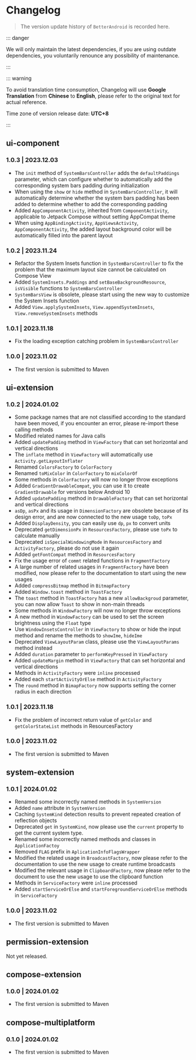 # Changelog

> The version update history of `BetterAndroid` is recorded here.

::: danger

We will only maintain the latest dependencies, if you are using outdate dependencies, you voluntarily renounce any possibility of maintenance.

:::

::: warning

To avoid translation time consumption, Changelog will use **Google Translation** from **Chinese** to **English**, please refer to the original text for actual reference.

Time zone of version release date: **UTC+8**

:::

## ui-component

### 1.0.3 | 2023.12.03 &ensp;<Badge type="tip" text="latest" vertical="middle" />

- The `init` method of `SystemBarsController` adds the `defaultPaddings` parameter, which can configure whether to automatically add the corresponding
  system bars padding during initialization
- When using the `show` or `hide` method in `SystemBarsController`, it will automatically determine whether the system bars padding has been added to
  determine whether to add the corresponding padding
- Added `AppComponentActivity`, inherited from `ComponentActivity`, applicable to Jetpack Compose without setting AppCompat theme
- When using `AppBindingActivity`, `AppViewsActivity`, `AppComponentActivity`, the added layout background color will be automatically filled into the
  parent layout

### 1.0.2 | 2023.11.24 &ensp;<Badge type="warning" text="stale" vertical="middle" />

- Refactor the System Insets function in `SystemBarsController` to fix the problem that the maximum layout size cannot be calculated on Compose View
- Added `SystemInsets.Paddings` and `setBaseBackgroundResource`, `isVisible` functions to `SystemBarsController`
- `SystemBarsView` is obsolete, please start using the new way to customize the System Insets function
- Added `View.applySystemInsets`, `View.appendSystemInsets`, `View.removeSystemInsets` methods

### 1.0.1 | 2023.11.18 &ensp;<Badge type="warning" text="stale" vertical="middle" />

- Fix the loading exception catching problem in `SystemBarsController`

### 1.0.0 | 2023.11.02 &ensp;<Badge type="warning" text="stale" vertical="middle" />

- The first version is submitted to Maven

## ui-extension

### 1.0.2 | 2024.01.02 &ensp;<Badge type="tip" text="latest" vertical="middle" />

- Some package names that are not classified according to the standard have been moved, if you encounter an error, please re-import these calling methods
- Modified related names for Java calls
- Added `updatePadding` method in `ViewFactory` that can set horizontal and vertical directions
- The `inflate` method in `ViewFactory` will automatically use `Activity.getLayoutInflater`
- Renamed `ColorsFactory` to `ColorFactory`
- Renamed `toMixColor` in `ColorFactory` to `mixColorOf`
- Some methods in `ColorFactory` will now no longer throw exceptions
- Added `GradientDrawableCompat`, you can use it to create `GradientDrawable` for versions below Android 10
- Added `updatePadding` method in `DrawableFactory` that can set horizontal and vertical directions
- `asDp`, `asPx` and its usage in `DimensionFactory` are obsolete because of its design error, and are now connected to the new usage `toDp`, `toPx`
- Added `DisplayDensity`, you can easily use `dp`, `px` to convert units
- Deprecated `getDimensionPx` in `ResourcesFactory`, please use `toPx` to calculate manually
- Deprecated `isSpecialWindowingMode` in `ResourcesFactory` and `ActivityFactory`, please do not use it again
- Added `getFontCompat` method in `ResourcesFactory`
- Fix the usage error of `commt` related functions in `FragmentFactory`
- A large number of related usages in `FragmentFactory` have been modified, now please refer to the documentation to start using the new usages
- Added `compressBitmap` method in `BitmapFactory`
- Added `Window.toast` method in `ToastFactory`
- The `toast` method in `ToastFactory` has a new `allowBackgroud` parameter, you can now allow `Toast` to show in non-main threads
- Some methods in `WindowFactory` will now no longer throw exceptions
- A new method in `WindowFactory` can be used to set the screen brightness using the `Float` type
- Use `WindowInsetsController` in `ViewFactory` to show or hide the input method and rename the methods to `showIme`, `hideIme`
- Deprecated `ViewLayoutParam` class, please use the `ViewLayoutParams` method instead
- Added `duration` parameter to `performKeyPressed` in `ViewFactory`
- Added `updateMargin` method in `ViewFactory` that can set horizontal and vertical directions
- Methods in `ActivityFactory` were `inline` processed
- Added each `startActivityOrElse` method in `ActivityFactory`
- The `round` method in `BimapFactory` now supports setting the corner radius in each direction

### 1.0.1 | 2023.11.18 &ensp;<Badge type="warning" text="stale" vertical="middle" />

- Fix the problem of incorrect return value of `getColor` and `getColorStateList` methods in ResourcesFactory

### 1.0.0 | 2023.11.02 &ensp;<Badge type="warning" text="stale" vertical="middle" />

- The first version is submitted to Maven

## system-extension

### 1.0.1 | 2024.01.02 &ensp;<Badge type="tip" text="latest" vertical="middle" />

- Renamed some incorrectly named methods in `SystemVersion`
- Added `name` attribute in `SystemVersion`
- Caching `SystemKind` detection results to prevent repeated creation of reflection objects
- Deprecated `get` in `SystemKind`, now please use the `current` property to get the current system type.
- Renamed some incorrectly named methods and classes in `ApplicationFactoy`
- Removed `FLAG` prefix in `AplicationInfoFlagsWrapper`
- Modified the related usage in `BroadcastFactory`, now please refer to the documentation to use the new usage to create runtime broadcasts
- Modified the relevant usage in `ClipboardFactory`, now please refer to the document to use the new usage to use the clipboard function
- Methods in `ServiceFactory` were `inline` processed
- Added `startServiceOrElse` and `startForegroundServiceOrElse` methods in `ServiceFactory`

### 1.0.0 | 2023.11.02 &ensp;<Badge type="warning" text="stale" vertical="middle" />

- The first version is submitted to Maven

## permission-extension

Not yet released.

## compose-extension

### 1.0.0 | 2024.01.02 &ensp;<Badge type="tip" text="latest" vertical="middle" />

- The first version is submitted to Maven

## compose-multiplatform

### 0.1.0 | 2024.01.02 &ensp;<Badge type="tip" text="latest" vertical="middle" />

- The first version is submitted to Maven
